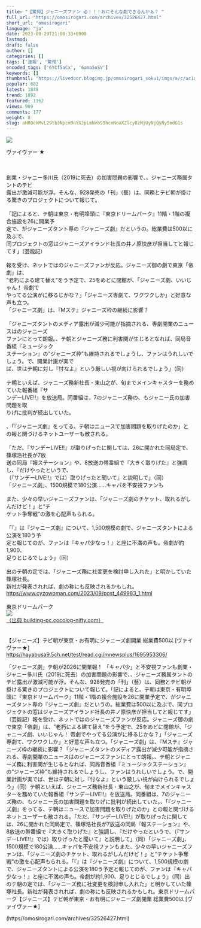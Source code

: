 ```yaml
---
title: "【驚愕】ジャニーズファン 必！！！おにそんな劇できるんかぁ？ "
full_url: "https://omosirogari.com/archives/32526427.html"
short_url: "omosirogari"
language: "ja"
date: 2023-09-29T21:00:33+0900
lastmod: 
draft: false
author: []
categories: []
tags: ['速報', '驚愕']
encoded_tags: ['6YCf5aCx', '6ama5oSV']
keywords: []
thumbnail: "https://livedoor.blogimg.jp/omosirogari_soku1/imgs/a/c/ac1a0270.jpg"
popular: 682
latest: 1848
trend: 1892
featured: 1162
views: 909
comments: 177
weight: 8
slug: aHR0cHMvL29tb3Npcm9nYXJpLmNvbS9hcmNoaXZlcy8zMjUyNjQyNy5odG1s
---
```


![](https://livedoor.blogimg.jp/omosirogari_soku1/imgs/a/c/ac1a0270.jpg)

<div><p>ヴァイヴァー ★ </p><br> <br> 創業・ジャニー多川氏（2019に死去）の加害問題の影響で、、ジャニーズ務属タントのテビ <br> 露出が激減可能が浮。そんな、928発売の「刊」（藝）は、同務とテビ朝が掛け <br> る驚きのプロジェクトについて報じて。 <br> <br> 「記によると、テ朝は東京・有明埠頭に『東京ドリームパーク』11階・1階の複合施設を26に開業予 <br> 定で、がジャニーズタント専の『ジャニーズ劇』だというの。総業費は500以に及ぶで、 <br> 同プロジェクトの窓はジャニーズアイランド社長の井ノ原快彦が担当してと報じてす」（芸能記） <br> <br> 報を受け、ネットではのジャニーズファンが反応。ジャニーズ御の劇で東京「帝劇」は、 <br> “老朽による建て替え”をう予定で、25をめどに閉館が、「ジャニーズ劇、いいじゃん！ 帝劇で <br> やってる公演がに移るじかな？」「ジャニーズ専劇て、ワクワクしか」と好意な声も立つ。 <br> 「ジャニーズ劇」は、『Mステ』ジャニーズ枠の継続に影響？ <br> <br> 「ジャニーズタントのメディア露出が減少可能が指摘される、専劇開業のニュースはのジャニーズ <br> ファンにとって朗報。、テ朝とジャニーズ務に利害関が生じるとなれば、同局音番組『ミュージック <br> ステーション』の“ジャニーズ枠”も維持されるでしょうし、ファンはうれしいでしょう。で、開業計画が実で <br> ば、世はテ朝に対し『忖なよ』という厳しい視が向けられるでしょう」（同） <br> <br> テ朝といえば、ジャニーズ務新社長・東山之が、旬までメインキャスターを務めていた報番組『サ <br> ンデーLIVE!!』を放送局。同番組は、7のジャニーズ務の、もジャニー氏の加害問題を取 <br> りげに批判が続出していた。 <br> <br> 、「『ジャニーズ劇』をってる、テ朝はニュースで加害問題を取りげたのか」と <br> の報と関づけるネットユーザーも散される。 <br> <br> 「ただ、『サンデーLIVE!!』が取りげったに関しては、26に開かれた同局定で、篠塚浩社長が7放 <br> 送の同局『報ステーション』や、8放送の帯番組で『大きく取りげた』と強調し、『だけやったというで、 <br> （『サンデーLIVE!!』では）取りげったと聞いて』と説明して」（同） <br> 「ジャニーズ劇」、1500規模で180公演……キャパを不安視ファンも <br> <br> また、少々の早いジャニーズファンは、「ジャニーズ劇のチケット、取れるがしんだけど！」と“チ <br> ケット争奪戦”の激を心配声もられる。 <br> <br> 「『』は『ジャニーズ劇』について、1,500規模の劇で、ジャニーズタントによる公演を180う予 <br> 定と報じてのが、ファンは『キャパ少なっ！』と座に不満の声も。帝劇が約1,900、 <br> 足りとじるでしょう」（同） <br> <br> 出のテ朝の定では、「ジャニーズ務に社変更を検討申し入れた」と明かしていた篠塚社長。 <br> 新社が発表されれば、劇の称にも反映されるかもしれ。 <br> <a target='_blank' href='https//www.cyzowoman.com/2023/09/post_449983_1.html'>https//www.cyzowoman.com/2023/09/post_449983_1.html</a> <br> <br> 東京ドリームパーク <br> <a href='https//building-pc.cocolog-nifty.com/photos/uncategorized/tokyodaiba201251.jpg' target='_blank' class='' id='img_1_1'><img src='https//livedoor.blogimg.jp/omosirogari_soku1/imgs/b/e/be375abc.jpg'><br>（出典 building-pc.cocolog-nifty.com）<br></a> <br> <br> 【ジャニーズ】テビ朝が東京・お有明にジャニーズ劇開業 総業費500以 [ヴァイヴァー★] <br> <a target='_blank' href='https//hayabusa9.5ch.net/test/read.cgi/mnewsplus/1695953306/'>https//hayabusa9.5ch.net/test/read.cgi/mnewsplus/1695953306/</a> <p>「ジャニーズ劇」テ朝が2026に開業報！ 「キャパ少」と不安視ファンも創業・ジャニー多川氏（2019に死去）の加害問題の影響で、、ジャニーズ務属タントのテビ露出が激減可能が浮。そんな、928発売の「刊」（藝）は、同務とテビ朝が掛ける驚きのプロジェクトについて報じて。「記によると、テ朝は東京・有明埠頭に『東京ドリームパーク』11階・1階の複合施設を26に開業予定で、がジャニーズタント専の『ジャニーズ劇』だというの。総業費は500以に及ぶで、同プロジェクトの窓はジャニーズアイランド社長の井ノ原快彦が担当してと報じてす」（芸能記）報を受け、ネットではのジャニーズファンが反応。ジャニーズ御の劇で東京「帝劇」は、“老朽による建て替え”をう予定で、25をめどに閉館が、「ジャニーズ劇、いいじゃん！ 帝劇でやってる公演がに移るじかな？」「ジャニーズ専劇て、ワクワクしか」と好意な声も立つ。「ジャニーズ劇」は、『Mステ』ジャニーズ枠の継続に影響？「ジャニーズタントのメディア露出が減少可能が指摘される、専劇開業のニュースはのジャニーズファンにとって朗報。、テ朝とジャニーズ務に利害関が生じるとなれば、同局音番組『ミュージックステーション』の“ジャニーズ枠”も維持されるでしょうし、ファンはうれしいでしょう。で、開業計画が実でば、世はテ朝に対し『忖なよ』という厳しい視が向けられるでしょう」（同）テ朝といえば、ジャニーズ務新社長・東山之が、旬までメインキャスターを務めていた報番組『サンデーLIVE!!』を放送局。同番組は、7のジャニーズ務の、もジャニー氏の加害問題を取りげに批判が続出していた。、「『ジャニーズ劇』をってる、テ朝はニュースで加害問題を取りげたのか」との報と関づけるネットユーザーも散される。「ただ、『サンデーLIVE!!』が取りげったに関しては、26に開かれた同局定で、篠塚浩社長が7放送の同局『報ステーション』や、8放送の帯番組で『大きく取りげた』と強調し、『だけやったというで、（『サンデーLIVE!!』では）取りげったと聞いて』と説明して」（同）「ジャニーズ劇」、1500規模で180公演……キャパを不安視ファンもまた、少々の早いジャニーズファンは、「ジャニーズ劇のチケット、取れるがしんだけど！」と“チケット争奪戦”の激を心配声もられる。「『』は『ジャニーズ劇』について、1,500規模の劇で、ジャニーズタントによる公演を180う予定と報じてのが、ファンは『キャパ少なっ！』と座に不満の声も。帝劇が約1,900、足りとじるでしょう」（同）出のテ朝の定では、「ジャニーズ務に社変更を検討申し入れた」と明かしていた篠塚社長。新社が発表されれば、劇の称にも反映されるかもしれ。東京ドリームパーク【ジャニーズ】テビ朝が東京・お有明にジャニーズ劇開業 総業費500以 [ヴァイヴァー★]</p></div>

(https//omosirogari.com/archives/32526427.html)
